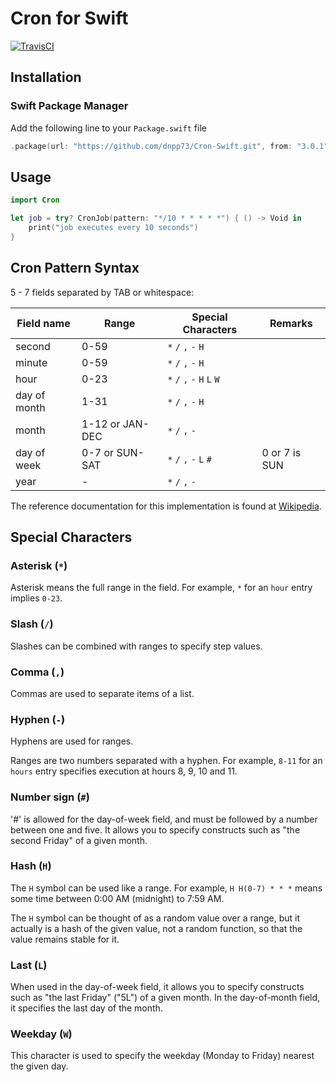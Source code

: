 # Cron for Swift

[![TravisCI](http://img.shields.io/travis/Ponyboy47/Cron-Swift.svg?style=flat)](https://travis-ci.org/Ponyboy47/Cron-Swift)

## Installation

### Swift Package Manager

Add the following line to your `Package.swift` file
```swift
.package(url: "https://github.com/dnpp73/Cron-Swift.git", from: "3.0.1")
```

## Usage

```swift
import Cron

let job = try? CronJob(pattern: "*/10 * * * * *") { () -> Void in
    print("job executes every 10 seconds")
}
```

## Cron Pattern Syntax

5 - 7 fields separated by TAB or whitespace:


| Field name | Range         | Special Characters         | Remarks       |
|------------|---------------|----------------------------|---------------|
|second      |0-59           | `*` `/` `,` `-` `H`        |               |
|minute      |0-59           | `*` `/` `,` `-` `H`        |               |
|hour        |0-23           | `*` `/` `,` `-` `H` `L` `W`|               |
|day of month|1-31           | `*` `/` `,` `-` `H`        |               |
|month       |1-12 or JAN-DEC| `*` `/` `,` `-`            |               |
|day of week |0-7 or SUN-SAT | `*` `/` `,` `-` `L` `#`    | 0 or 7 is SUN |
|year        | -             | `*` `/` `,` `-`            |               |

The reference documentation for this implementation is found at [Wikipedia](https://en.wikipedia.org/wiki/Cron#CRON_expression).

## Special Characters

### Asterisk (`*`)

Asterisk means the full range in the field. For example, `*` for an `hour` entry implies `0-23`.

### Slash (`/`)

Slashes can be combined with ranges to specify step values.

### Comma (`,`)

Commas are used to separate items of a list.

### Hyphen (`-`)

Hyphens are used for ranges.

Ranges are two numbers separated with a hyphen. For example, `8-11` for an `hours` entry specifies execution at hours 8, 9, 10 and 11.

### Number sign (`#`)

'#' is allowed for the day-of-week field, and must be followed by a number between one and five. It allows you to specify constructs such as "the second Friday" of a given month.

### Hash (`H`)

The `H` symbol can be used like a range. For example, `H H(0-7) * * *` means some time between 0:00 AM (midnight) to 7:59 AM.

The `H` symbol can be thought of as a random value over a range, but it actually is a hash of the given value, not a random function, so that the value remains stable for it.

### Last (`L`)

When used in the day-of-week field, it allows you to specify constructs such as "the last Friday" ("5L") of a given month. In the day-of-month field, it specifies the last day of the month.

### Weekday (`W`)

This character is used to specify the weekday (Monday to Friday) nearest the given day.
